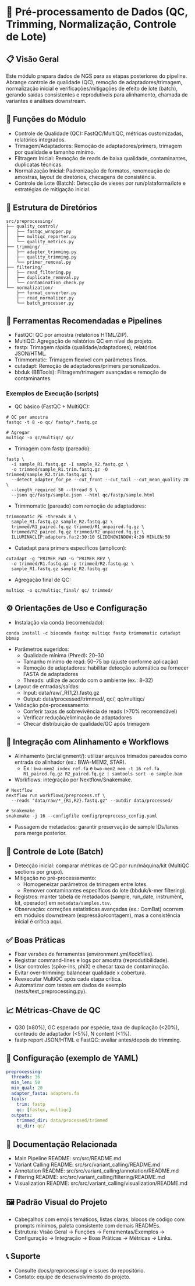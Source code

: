 # 🧬 Pré-processamento de Dados (QC, Trimming, Normalização, Controle de Lote)

## 📋 Visão Geral
Este módulo prepara dados de NGS para as etapas posteriores do pipeline. Abrange controle de qualidade (QC), remoção de adaptadores/trimagem, normalização inicial e verificações/mitigações de efeito de lote (batch), gerando saídas consistentes e reprodutíveis para alinhamento, chamada de variantes e análises downstream.

## 🎯 Funções do Módulo
- Controle de Qualidade (QC): FastQC/MultiQC, métricas customizadas, relatórios integrados.
- Trimagem/Adaptadores: Remoção de adaptadores/primers, trimagem por qualidade e tamanho mínimo.
- Filtragem Inicial: Remoção de reads de baixa qualidade, contaminantes, duplicatas técnicas.
- Normalização Inicial: Padronização de formatos, renomeação de amostras, layout de diretórios, checagens de consistência.
- Controle de Lote (Batch): Detecção de vieses por run/plataforma/lote e estratégias de mitigação inicial.

## 📁 Estrutura de Diretórios
```
src/preprocessing/
├── quality_control/
│   ├── fastqc_wrapper.py
│   ├── multiqc_reporter.py
│   └── quality_metrics.py
├── trimming/
│   ├── adapter_trimming.py
│   ├── quality_trimming.py
│   └── primer_removal.py
├── filtering/
│   ├── read_filtering.py
│   ├── duplicate_removal.py
│   └── contamination_check.py
└── normalization/
    ├── format_converter.py
    ├── read_normalizer.py
    └── batch_processor.py
```

## 🔧 Ferramentas Recomendadas e Pipelines
- FastQC: QC por amostra (relatórios HTML/ZIP).
- MultiQC: Agregação de relatórios QC em nível de projeto.
- fastp: Trimagem rápida (qualidade/adaptadores), relatórios JSON/HTML.
- Trimmomatic: Trimagem flexível com parâmetros finos.
- cutadapt: Remoção de adaptadores/primers personalizados.
- bbduk (BBTools): Filtragem/trimagem avançadas e remoção de contaminantes.

### Exemplos de Execução (scripts)
- QC básico (FastQC + MultiQC):
```
# QC por amostra
fastqc -t 8 -o qc/ fastq/*.fastq.gz

# Agregar
multiqc -o qc/multiqc/ qc/
```
- Trimagem com fastp (pareado):
```
fastp \
  -i sample_R1.fastq.gz -I sample_R2.fastq.gz \
  -o trimmed/sample_R1.trim.fastq.gz -O trimmed/sample_R2.trim.fastq.gz \
  --detect_adapter_for_pe --cut_front --cut_tail --cut_mean_quality 20 \
  --length_required 50 --thread 8 \
  --json qc/fastp/sample.json --html qc/fastp/sample.html
```
- Trimmomatic (pareado) com remoção de adaptadores:
```
trimmomatic PE -threads 8 \
  sample_R1.fastq.gz sample_R2.fastq.gz \
  trimmed/R1_paired.fq.gz trimmed/R1_unpaired.fq.gz \
  trimmed/R2_paired.fq.gz trimmed/R2_unpaired.fq.gz \
  ILLUMINACLIP:adapters.fa:2:30:10 SLIDINGWINDOW:4:20 MINLEN:50
```
- Cutadapt para primers específicos (amplicon):
```
cutadapt -g ^PRIMER_FWD -G ^PRIMER_REV \
  -o trimmed/R1.fastq.gz -p trimmed/R2.fastq.gz \
  sample_R1.fastq.gz sample_R2.fastq.gz
```
- Agregação final de QC:
```
multiqc -o qc/multiqc_final/ qc/ trimmed/
```

## ⚙️ Orientações de Uso e Configuração
- Instalação via conda (recomendado):
```
conda install -c bioconda fastqc multiqc fastp trimmomatic cutadapt bbmap
```
- Parâmetros sugeridos:
  - Qualidade mínima (Phred): 20–30
  - Tamanho mínimo de read: 50–75 bp (ajuste conforme aplicação)
  - Remoção de adaptadores: habilitar detecção automática ou fornecer FASTA de adaptadores
  - Threads: utilize de acordo com o ambiente (ex.: 8–32)
- Layout de entradas/saídas:
  - Input: data/raw/<sample>_R{1,2}.fastq.gz
  - Output: data/processed/trimmed/, qc/, qc/multiqc/
- Validação pós-processamento:
  - Conferir taxas de sobrevivência de reads (>70% recomendável)
  - Verificar redução/eliminação de adaptadores
  - Checar distribuição de qualidade/GC após trimagem

## 🔗 Integração com Alinhamento e Workflows
- Alinhamento (src/alignment/): utilizar arquivos trimados pareados como entrada do alinhador (ex.: BWA-MEM2, STAR).
  - Ex.: `bwa-mem2 index ref.fa` e `bwa-mem2 mem -t 16 ref.fa R1_paired.fq.gz R2_paired.fq.gz | samtools sort -o sample.bam`
- Workflows: integração por Nextflow/Snakemake.
```
# Nextflow
nextflow run workflows/preprocess.nf \
  --reads "data/raw/*_{R1,R2}.fastq.gz" --outdir data/processed/

# Snakemake
snakemake -j 16 --configfile config/preprocess_config.yaml
```
- Passagem de metadados: garantir preservação de sample IDs/lanes para merge posterior.

## 🧪 Controle de Lote (Batch)
- Detecção inicial: comparar métricas de QC por run/máquina/kit (MultiQC sections por grupo).
- Mitigação no pré-processamento:
  - Homogeneizar parâmetros de trimagem entre lotes.
  - Remover contaminantes específicos do lote (bbduk/k-mer filtering).
- Registros: manter tabela de metadados (sample, run_date, instrument, kit, operador) em `metadata/samples.tsv`.
- Observação: correções estatísticas avançadas (ex.: ComBat) ocorrem em módulos downstream (expressão/contagem), mas a consistência inicial é crítica aqui.

## ✅ Boas Práticas
- Fixar versões de ferramentas (environment.yml/lockfiles).
- Registrar command-lines e logs por amostra (reprodutibilidade).
- Usar controles (spike-ins, phiX) e checar taxa de contaminação.
- Evitar over-trimming: balancear qualidade x cobertura.
- Reexecutar MultiQC após cada etapa crítica.
- Automatizar com testes em dados de exemplo (tests/test_preprocessing.py).

## 📈 Métricas-Chave de QC
- Q30 (≥80%), GC esperado por espécie, taxa de duplicação (<20%), conteúdo de adaptador (<5%), N content (<1%).
- fastp report JSON/HTML e FastQC: avaliar antes/depois do trimming.

## 🔌 Configuração (exemplo de YAML)
```yaml
preprocessing:
  threads: 16
  min_len: 50
  min_qual: 20
  adapter_fasta: adapters.fa
  tools:
    trim: fastp
    qc: [fastqc, multiqc]
  outputs:
    trimmed_dir: data/processed/trimmed
    qc_dir: qc/
```

## 🔗 Documentação Relacionada
- Main Pipeline README: src/src/README.md
- Variant Calling README: src/src/variant_calling/README.md
- Annotation README: src/src/variant_calling/annotation/README.md
- Filtering README: src/src/variant_calling/filtering/README.md
- Visualization README: src/src/variant_calling/visualization/README.md

## 🖼️ Padrão Visual do Projeto
- Cabeçalhos com emojis temáticos, listas claras, blocos de código com prompts mínimos, paleta consistente com demais READMEs.
- Estrutura: Visão Geral → Funções → Ferramentas/Exemplos → Configuração → Integração → Boas Práticas → Métricas → Links.

## 📞 Suporte
- Consulte docs/preprocessing/ e issues do repositório.
- Contato: equipe de desenvolvimento do projeto.
